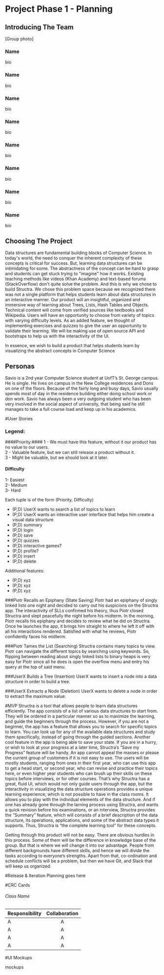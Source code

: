 # Project Phase 1 - Planning #

## Introducing The Team ##

[Group photo]

### Name
bio

### Name
bio

### Name
bio

### Name
bio

### Name
bio

### Name
bio

### Name
bio

### Name
bio

## Choosing The Project
Data structures are fundamental building blocks of Computer Science. In today's world, the need to conquer the inherent complexity of these concepts is critical for success. But, learning data structures can be intimidating for some. The abstractness of the concept can be hard to grasp and students can get stuck trying to "imagine" how it works. Existing teaching methods like videos (Khan Academy) and  text-based forums (StackOverflow) don't quite solve the problem. And this is why we chose to build Structra. We chose this problem space because we recognized there was not a single platform that helps students learn about data structures in an interactive manner. Our product will an insightful, organized and immersive way of learning about Trees, Lists, Hash Tables and Objects. Technical content will come from verified sources like textbooks and Wikipedia. Users will have an opportunity to choose from variety of topics with varying difficulty levels. As an added feature, we thought of implementing exercises and quizzes to give the user an opportunity to validate their learning. We will be making use of open source API and bootstraps to help us with the interactivity of the UI.

In essence, we wish to build a product that helps students learn by visualizing the abstract concepts in Computer Science


## Personas
Savio is a 2nd year Computer Science student at UofT’s
St. George campus. He is single. He lives on campus 
in the New College residences and Dons on one of the floors.
Because of the fairly long and busy days, Savio usually spends 
most of day in the residence building either doing school work or don work.
Savio has always been a very outgoing student who has been very involved in the social aspect of university, that being said he still manages to take a full
course load and keep up in his academics. 



#User Stories

### Legend: ###

####Priority:####
1 - We must have this feature, without it our product has no value to our users. <br>
2 - Valuable feature, but we can still release a product without it.<br>
3 - Might be valuable, but we should look at it later.<br>

#### Difficulty ####
1- Easiest <br>
2- Medium <br>
3- Hard <br>

Each tuple is of the form (Priority, Difficulty)

* (P,D) UserX wants to search a list of topics to learn
* (P,D) UserX wants an interactive user interface that helps him create a visual data structure
* (P,D) summary
* (P,D) login
* (P,D) save
* (P,D) quizzes
* (P,D) interactive games?
* (P,D) profile?
* (P,D) insert
* (P,D) delete

Additional features:<br>
* (P,D) xyz
* (P,D) xyz
* (P,D) xyz


###Piotr Recalls an Epiphany (State Saving)
Piotr had an epiphany of singly linked lists one night and decided to carry out his suspicions on the Structra app. The interactivity of SLLs confirmed his theory, thus Piotr closed Structra and slept peacefully the night before his midterm. In the morning, Piotr recalls his epiphany and decides to review what he did on Structra. Once he launches the app, it brings him straight to where he left it off with all his interactions rendered. Satisfied with what he reviews, Piotr confidently faces his midterm. 
 
###Piotr Tames the List (Searching)
Structra contains many topics to view. Piotr can navigate the different topics by searching using keywords. So, flipping between reading about singly linked lists to binary heaps is very easy for Piotr since all he does is open the overflow menu and entry his query at the top of said menu. 

###UserX Builds a Tree (Insertion)
UserX wants to insert a node into a data structure in order to build a tree.

###UserX Extracts a Node (Deletion)
UserX wants to delete a node in order to extract the maximum value.

#MVP
Structra is a tool that allows people to learn data structures efficiently. The app consists of a list of various data structures to start from. They will be ordered in a particular manner so as to maximize the learning, and guide the beginners through the process. However, if you are not a beginner, the app has a feature that allows you to search for specific topics to learn. You can look up for any of the available data structures and study them specifically, instead of going through the guided sections. Another cool feature in the app is being able to save your state. If you are in a hurry, or wish to look at your progress at a later time, Structra’s “Save my Progress” feature will be handy. An app cannot appeal the masses or please the current group of customers if it is not easy to use. The users will be mostly students, ranging from ones in their first year, who can use this app to get a head start, or second year, who can revise and practice their topics here, or even higher year students who can brush up their skills on these topics before interviews, or for other courses. That’s why Structra has a great, fluid UI, which would not only guide users through the app, but the interactivity in visualizing the data structure operations provides a unique learning experience, which is not possible to have in the class rooms. It allows you to play with the individual elements of the data structure. And if one has already gone through the larning process using Structra, and wants a quick revision before his examinations, or an interview, Structra provides the “Summary” feature, which will consists of a brief description of the data structure, its operations, applications, and some of the abstract data types it supports. Thus, Structra is “the complete learning tool” for these concepts. 

Getting through this product will not be easy. There are obvious hurdles in this process. Some of them will be the difference in knowledge base of the group. But that is where we will change it into our advantage. People from different backgrounds have different skills, and hence we will divide the tasks according to everyone’s strengths. Apart from that, co-ordination and schedule conflicts will be a problem, but then we have Git, and Slack that will keep us organized.

#Release & Iteration Planning
goes here

#CRC Cards
###### Class Name
| Responsibility        | Collaboration           | 
| ------------- |:-------------:| 
| A  | A |
| A  | A |
| A  | A |
| A  | A |

#UI Mockups

mockups
